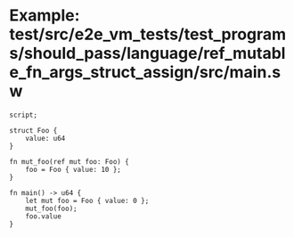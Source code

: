 # Example: test/src/e2e_vm_tests/test_programs/should_pass/language/ref_mutable_fn_args_struct_assign/src/main.sw

```sway
script;

struct Foo {
    value: u64
}

fn mut_foo(ref mut foo: Foo) {
    foo = Foo { value: 10 };
}

fn main() -> u64 {
    let mut foo = Foo { value: 0 };
    mut_foo(foo);
    foo.value
}

```
